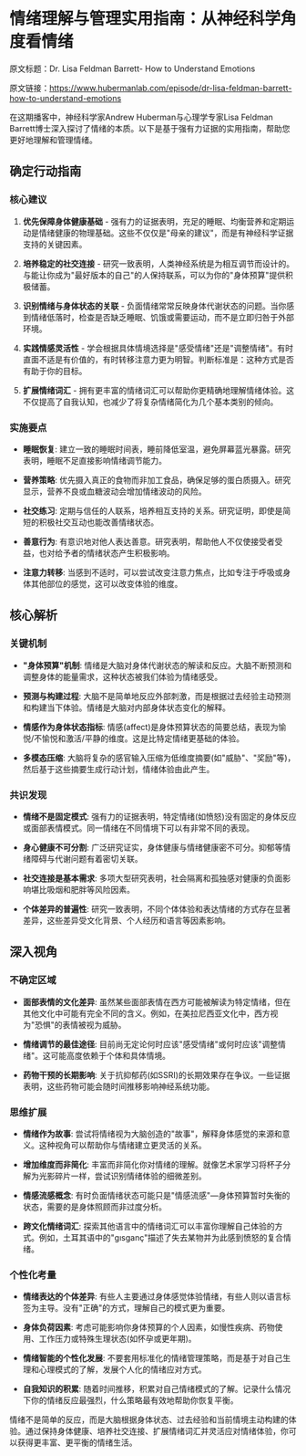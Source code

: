 # 情绪理解与管理实用指南：从神经科学角度看情绪

原文标题：Dr. Lisa Feldman Barrett- How to Understand Emotions

原文链接：https://www.hubermanlab.com/episode/dr-lisa-feldman-barrett-how-to-understand-emotions

在这期播客中，神经科学家Andrew Huberman与心理学专家Lisa Feldman Barrett博士深入探讨了情绪的本质。以下是基于强有力证据的实用指南，帮助您更好地理解和管理情绪。

## 确定行动指南

### 核心建议

1. **优先保障身体健康基础** - 强有力的证据表明，充足的睡眠、均衡营养和定期运动是情绪健康的物理基础。这些不仅仅是"母亲的建议"，而是有神经科学证据支持的关键因素。

2. **培养稳定的社交连接** - 研究一致表明，人类神经系统是为相互调节而设计的。与能让你成为"最好版本的自己"的人保持联系，可以为你的"身体预算"提供积极储蓄。

3. **识别情绪与身体状态的关联** - 负面情绪常常反映身体代谢状态的问题。当你感到情绪低落时，检查是否缺乏睡眠、饥饿或需要运动，而不是立即归咎于外部环境。

4. **实践情感灵活性** - 学会根据具体情境选择是"感受情绪"还是"调整情绪"。有时直面不适是有价值的，有时转移注意力更为明智。判断标准是：这种方式是否有助于你的目标。

5. **扩展情绪词汇** - 拥有更丰富的情绪词汇可以帮助你更精确地理解情绪体验。这不仅提高了自我认知，也减少了将复杂情绪简化为几个基本类别的倾向。

### 实施要点

- **睡眠恢复**: 建立一致的睡眠时间表，睡前降低室温，避免屏幕蓝光暴露。研究表明，睡眠不足直接影响情绪调节能力。

- **营养策略**: 优先摄入真正的食物而非加工食品，确保足够的蛋白质摄入。研究显示，营养不良或血糖波动会增加情绪波动的风险。

- **社交练习**: 定期与信任的人联系，培养相互支持的关系。研究证明，即使是简短的积极社交互动也能改善情绪状态。

- **善意行为**: 有意识地对他人表达善意。研究表明，帮助他人不仅使接受者受益，也对给予者的情绪状态产生积极影响。

- **注意力转移**: 当感到不适时，可以尝试改变注意力焦点，比如专注于呼吸或身体其他部位的感觉，这可以改变体验的维度。

## 核心解析

### 关键机制

- **"身体预算"机制**: 情绪是大脑对身体代谢状态的解读和反应。大脑不断预测和调整身体的能量需求，这种状态被我们体验为情绪感受。

- **预测与构建过程**: 大脑不是简单地反应外部刺激，而是根据过去经验主动预测和构建当下体验。情绪是大脑对内部身体状态变化的解释。

- **情感作为身体状态指标**: 情感(affect)是身体预算状态的简要总结，表现为愉悦/不愉悦和激活/平静的维度。这是比特定情绪更基础的体验。

- **多模态压缩**: 大脑将复杂的感官输入压缩为低维度摘要(如"威胁"、"奖励"等)，然后基于这些摘要生成行动计划，情绪体验由此产生。

### 共识发现

- **情绪不是固定模式**: 强有力的证据表明，特定情绪(如愤怒)没有固定的身体反应或面部表情模式。同一情绪在不同情境下可以有非常不同的表现。

- **身心健康不可分割**: 广泛研究证实，身体健康与情绪健康密不可分。抑郁等情绪障碍与代谢问题有着密切关联。

- **社交连接是基本需求**: 多项大型研究表明，社会隔离和孤独感对健康的负面影响堪比吸烟和肥胖等风险因素。

- **个体差异的普遍性**: 研究一致表明，不同个体体验和表达情绪的方式存在显著差异，这些差异受文化背景、个人经历和语言等因素影响。

## 深入视角

### 不确定区域

- **面部表情的文化差异**: 虽然某些面部表情在西方可能被解读为特定情绪，但在其他文化中可能有完全不同的含义。例如，在美拉尼西亚文化中，西方视为"恐惧"的表情被视为威胁。

- **情绪调节的最佳途径**: 目前尚无定论何时应该"感受情绪"或何时应该"调整情绪"。这可能高度依赖于个体和具体情境。

- **药物干预的长期影响**: 关于抗抑郁药(如SSRI)的长期效果存在争议。一些证据表明，这些药物可能会随时间推移影响神经系统功能。

### 思维扩展

- **情绪作为故事**: 尝试将情绪视为大脑创造的"故事"，解释身体感觉的来源和意义。这种视角可以帮助你与情绪建立更灵活的关系。

- **增加维度而非简化**: 丰富而非简化你对情绪的理解。就像艺术家学习将杯子分解为光影碎片一样，尝试识别情绪体验的细微差别。

- **情感流感概念**: 有时负面情绪状态可能只是"情感流感"—身体预算暂时失衡的状态，需要的是身体照顾而非过度分析。

- **跨文化情绪词汇**: 探索其他语言中的情绪词汇可以丰富你理解自己体验的方式。例如，土耳其语中的"gısganç"描述了失去某物并为此感到愤怒的复合情绪。

### 个性化考量

- **情绪表达的个体差异**: 有些人主要通过身体感觉体验情绪，有些人则以语言标签为主导。没有"正确"的方式，理解自己的模式更为重要。

- **身体负荷因素**: 考虑可能影响你身体预算的个人因素，如慢性疾病、药物使用、工作压力或特殊生理状态(如怀孕或更年期)。

- **情绪智能的个性化发展**: 不要套用标准化的情绪管理策略，而是基于对自己生理和心理模式的了解，发展个人化的情绪应对方式。

- **自我知识的积累**: 随着时间推移，积累对自己情绪模式的了解。记录什么情况下你的情绪反应最强烈，什么策略最有效地帮助你恢复平衡。

情绪不是简单的反应，而是大脑根据身体状态、过去经验和当前情境主动构建的体验。通过保持身体健康、培养社交连接、扩展情绪词汇并灵活应对情绪体验，你可以获得更丰富、更平衡的情绪生活。

